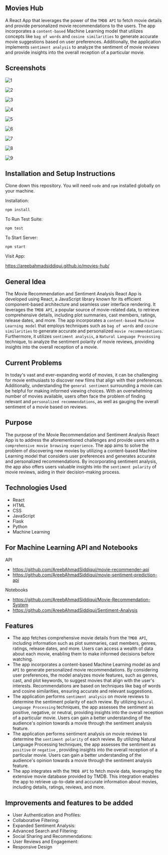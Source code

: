 ## Movies Hub

A React App that leverages the power of the `TMDB API` to fetch movie details and provide personalized movie recommendations to the users. The app incorporates a `content-based` Machine Learning model that utilizes concepts like `bag of words` and `cosine similarities` to generate accurate movie suggestions based on user preferences. Additionally, the application implements `sentiment analysis` to analyze the sentiment of movie reviews and provide insights into the overall reception of a particular movie.

## Screenshots

![1](https://github.com/AreebAhmadSiddiqui/movies-hub/assets/87814983/23b2c2d1-0d53-42d5-821b-f6ef766fda41)

![2](https://github.com/AreebAhmadSiddiqui/movies-hub/assets/87814983/d9031ca7-b19d-4f1a-a885-f1e6ae12cc49)

![3](https://github.com/AreebAhmadSiddiqui/movies-hub/assets/87814983/d2cce875-049f-45ba-b1eb-b27af659d1c1)

![4](https://github.com/AreebAhmadSiddiqui/movies-hub/assets/87814983/2c6f748f-021f-431f-9e44-47148f524b7b)

![5](https://github.com/AreebAhmadSiddiqui/movies-hub/assets/87814983/f15f6a07-0ed1-4aaa-a9f0-6a2ee353fa7f)

![6](https://github.com/AreebAhmadSiddiqui/movies-hub/assets/87814983/3383d315-b13c-43c2-b4e2-39a8ba1fd47d)

![7](https://github.com/AreebAhmadSiddiqui/movies-hub/assets/87814983/b8107bff-d01f-4e68-af80-9750ec088eff)

![8](https://github.com/AreebAhmadSiddiqui/movies-hub/assets/87814983/8452ca6e-b48d-463c-b471-b8d30d3c359d)

![9](https://github.com/AreebAhmadSiddiqui/movies-hub/assets/87814983/e2eb5795-20fa-4aa9-a3aa-34e41e8084dc)


## Installation and Setup Instructions


Clone down this repository. You will need `node` and `npm` installed globally on your machine.  

Installation:

`npm install`  

To Run Test Suite:  

`npm test`  

To Start Server:

`npm start`  

Visit App:

https://areebahmadsiddiqui.github.io/movies-hub/ 

## General Idea

The Movie Recommendation and Sentiment Analysis React App is developed using React, a JavaScript library known for its efficient component-based architecture and seamless user interface rendering. It leverages the `TMDB API`, a popular source of movie-related data, to retrieve comprehensive details, including plot summaries, cast members, ratings, release dates, and more. The app incorporates a `content-based Machine Learning model` that employs techniques such as `bag of words` and `cosine similarities` to generate accurate and personalized `movie recommendations`. Furthermore, it utilizes `sentiment analysis`, a `Natural Language Processing` technique, to analyze the sentiment polarity of movie reviews, providing insights into the overall reception of a movie.

## Current Problems

In today's vast and ever-expanding world of movies, it can be challenging for movie enthusiasts to discover new films that align with their preferences. Additionally, understanding the `general sentiment` surrounding a movie can be helpful for making informed viewing choices. With an overwhelming number of movies available, users often face the problem of finding relevant and `personalized recommendations`, as well as gauging the overall sentiment of a movie based on reviews.

## Purpose

The purpose of the Movie Recommendation and Sentiment Analysis React App is to address the aforementioned challenges and provide users with a `comprehensive movie browsing experience`. The app aims to solve the problem of discovering new movies by utilizing a content-based Machine Learning model that considers user preferences and generates accurate and personalized recommendations. By incorporating sentiment analysis, the app also offers users valuable insights into the `sentiment polarity` of movie reviews, aiding in their decision-making process.

## Technologies Used

  - React
  - HTML
  - CSS
  - JavaScript
  - Flask
  - Python
  - Machine Learning

## For Machine Learning API and Notebooks

  API
  - https://github.com/AreebAhmadSiddiqui/movie-recommender-api
  - https://github.com/AreebAhmadSiddiqui/movie-sentiment-prediction-api

  Notebooks
  - https://github.com/AreebAhmadSiddiqui/Movie-Recommendation-System
  - https://github.com/AreebAhmadSiddiqui/Sentiment-Analysis

## Features

  - The app fetches comprehensive movie details from the `TMDB API`, including information such as plot summaries, cast members, genres, ratings, release dates, and more. Users can access a wealth of data about each movie, enabling them to make informed decisions before watching.
  - The app incorporates a content-based Machine Learning model as and `API` to generate personalized movie recommendations. By considering user preferences, the model analyzes movie features, such as genres, cast, and plot keywords, to suggest movies that align with the user's interests. Recommendations are based on techniques like bag of words and cosine similarities, ensuring accurate and relevant suggestions.
  - The application performs `sentiment analysis` on movie reviews to determine the sentiment polarity of each review. By utilizing `Natural Language Processing` techniques, the app assesses the sentiment as positive, negative, or neutral, providing insights into the overall reception of a particular movie. Users can gain a better understanding of the audience's opinion towards a movie through the sentiment analysis feature.
  - The application performs sentiment analysis on movie reviews to determine the `sentiment polarity` of each review. By utilizing Natural Language Processing techniques, the app assesses the sentiment as `positive` or `negative` , providing insights into the overall reception of a particular movie. Users can gain a better understanding of the audience's opinion towards a movie through the sentiment analysis feature.
  - The app integrates with the `TMDB API` to fetch movie data, leveraging the extensive movie database provided by TMDB. This integration enables the app to retrieve up-to-date and accurate information about movies, including details, ratings, reviews, and more.

## Improvements and features to be added

 - User Authentication and Profiles:
 - Collaborative Filtering:
 - Expanded Sentiment Analysis:
 - Advanced Search and Filtering:
 - Social Sharing and Recommendations:
 - User Reviews and Engagement:
 - Responsive Design

